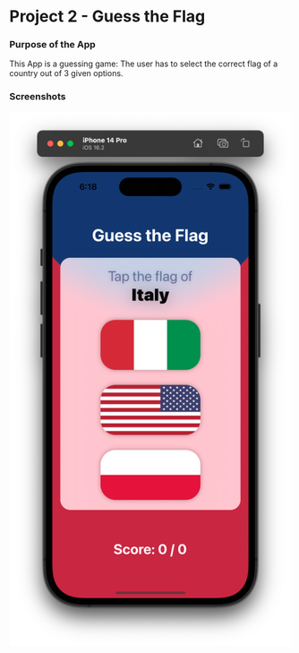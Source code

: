 # Project 2 - Guess the Flag

### Purpose of the App

This App is a guessing game: The user has to select the correct flag of a country out of 3 given options.

### Screenshots

![Screenshot 1](03_Guess_the_Flag/GuessTheFlag/_DemoAssets/Screenshot1.png)
